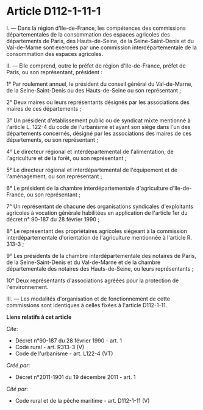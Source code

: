 # Article D112-1-11-1

I. ― Dans la région d'Ile-de-France, les compétences des commissions départementales de la consommation des espaces agricoles
des départements de Paris, des Hauts-de-Seine, de la Seine-Saint-Denis et du Val-de-Marne sont exercées par une commission
interdépartementale de la consommation des espaces agricoles. 

II. ― Elle comprend, outre le préfet de région d'Ile-de-France, préfet de Paris, ou son représentant, président : 

1° Par roulement annuel, le président du conseil général du Val-de-Marne, de la Seine-Saint-Denis ou des Hauts-de-Seine ou
son représentant ; 

2° Deux maires ou leurs représentants désignés par les associations des maires de ces départements ; 

3° Un président d'établissement public ou de syndicat mixte mentionné à l'article L. 122-4 du code de l'urbanisme et ayant
son siège dans l'un des départements concernés, désigné par les associations des maires de ces départements, ou son
représentant ; 

4° Le directeur régional et interdépartemental de l'alimentation, de l'agriculture et de la forêt, ou son représentant ; 

5° Le directeur régional et interdépartemental de l'équipement et de l'aménagement, ou son représentant ; 

6° Le président de la chambre interdépartementale d'agriculture d'Ile-de-France, ou son représentant ; 

7° Un représentant de chacune des organisations syndicales d'exploitants agricoles à vocation générale habilitées en
application de l'article 1er du décret n° 90-187 du 28 février 1990 ; 

8° Le représentant des propriétaires agricoles siégeant à la commission interdépartementale d'orientation de l'agriculture
mentionnée à l'article R. 313-3 ; 

9° Les présidents de la chambre interdépartementale des notaires de Paris, de la Seine-Saint-Denis et du Val-de-Marne et de
la chambre départementale des notaires des Hauts-de-Seine, ou leurs représentants ; 

10° Deux représentants d'associations agréées pour la protection de l'environnement. 

III. ― Les modalités d'organisation et de fonctionnement de cette commissions sont identiques à celles fixées à l'article
D112-1-11.

**Liens relatifs à cet article**

_Cite_:

  - Décret n°90-187 du 28 février 1990 - art. 1
  - Code rural - art. R313-3 (V)
  - Code de l'urbanisme - art. L122-4 (VT)

_Créé par_:

  - Décret n°2011-1901 du 19 décembre 2011 - art. 1

_Cité par_:

  - Code rural et de la pêche maritime - art. D112-1-11 (V)
